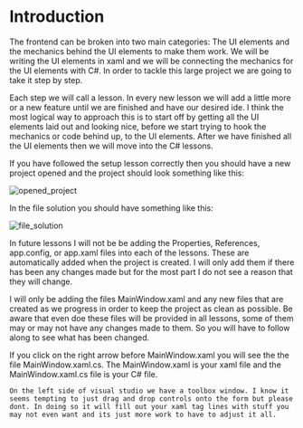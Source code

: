 # Introduction

The frontend can be broken into two main categories: The UI elements and the mechanics behind the UI elements to make them work. We will be writing the UI elements in xaml and we will be connecting the mechanics for the UI elements with C#. In order to tackle this large project we are going to take it step by step.

Each step we will call a lesson. In every new lesson we will add a little more or a new feature until we are finished and have our desired ide. I think the most logical way to approach this is to start off by getting all the UI elements laid out and looking nice, before we start trying to hook the mechanics or code behind up, to the UI elements. After we have finished all the UI elements then we will move into the C# lessons.



If you have followed the setup lesson correctly then you should have a new project opened and the project should look something like this:

![opened_project](https://github.com/ravenleeblack/Illeshian-Ide/assets/76606152/1f3efc7e-d439-4d49-8657-a8acec31fa70)

In the file solution you should have something like this:

![file_solution](https://github.com/ravenleeblack/Illeshian-Ide/assets/76606152/bca19738-27fd-4c96-b6a7-fd7839a23db5)

In future lessons I will not be be adding the Properties, References, app.config, or app.xaml files into each of the lessons. These are automatically added when the project is created. I will only add them if there has been any changes made but for the most part I do not see a reason that they will change.

I will only be adding the files MainWindow.xaml and any new files that are created as we progress in order to keep the project as clean as possible. Be aware that even doe these files will be provided in all lessons, some of them may or may not have any changes made to them. So you will have to follow along to see what has been changed.

If you click on the right arrow before MainWindow.xaml you will see the the file MainWindow.xaml.cs. The MainWindow.xaml is your xaml file and the MainWindow.xaml.cs file is your C# file.


```
On the left side of visual studio we have a toolbox window. I know it seems tempting to just drag and drop controls onto the form but please dont. In doing so it will fill out your xaml tag lines with stuff you may not even want and its just more work to have to adjust it all.
```
